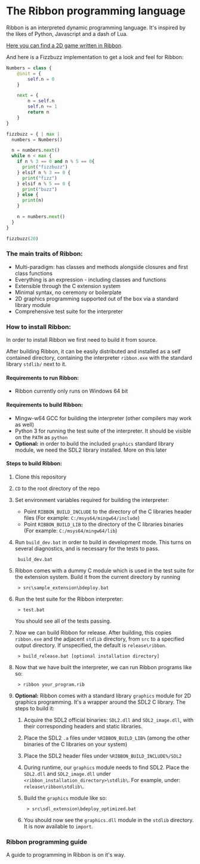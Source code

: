 # The Ribbon programming language

Ribbon is an interpreted dynamic programming language. It's inspired by the likes of Python, Javascript and a dash of Lua.

[Here you can find a 2D game written in Ribbon](src/game).

And here is a Fizzbuzz implementation to get a look and feel for Ribbon:

```Python
Numbers = class {
    @init = {
        self.n = 0
    }

    next = {
        n = self.n
        self.n += 1
        return n
    }
}

fizzbuzz = { | max |
  numbers = Numbers()

  n = numbers.next()
  while n < max {
    if n % 3 == 0 and n % 5 == 0{
      print("fizzbuzz")
    } elsif n % 3 == 0 {
      print("fizz")
    } elsif n % 5 == 0 {
      print("buzz")
    } else {
      print(n)
    }

    n = numbers.next()
  }
}

fizzbuzz(20)
```

### The main traits of Ribbon:

* Multi-paradigm: has classes and methods alongside closures and first class functions
* Everything is an expression - including classes and functions
* Extensible through the C extension system
* Minimal syntax, no ceremony or boilerplate
* 2D graphics programming supported out of the box via a standard library module
* Comprehensive test suite for the interpreter

### How to install Ribbon:

In order to install Ribbon we first need to build it from source.

After building Ribbon, it can be easily distributed and installed as a self contained directory, containing the interpreter `ribbon.exe` with the standard library `stdlib/` next to it.

#### Requirements to run Ribbon:

* Ribbon currently only runs on Windows 64 bit

#### Requirements to build Ribbon:

* Mingw-w64 GCC for building the interpreter (other compilers may work as well)
* Python 3 for running the test suite of the interpreter. It should be visible on the `PATH` as `python`
* **Optional:** in order to build the included `graphics` standard library module, we need the SDL2 library installed. More on this later

#### Steps to build Ribbon:

1. Clone this repository

2. `CD` to the root directory of the repo

3. Set environment variables required for building the interpreter:
    * Point `RIBBON_BUILD_INCLUDE` to the directory of the C libraries header files (For example: `C:/msys64/mingw64/include`)
    * Point `RIBBON_BUILD_LIB` to the directory of the C libraries binaries (For example: `C:/msys64/mingw64/lib`)

4. Run `build_dev.bat` in order to build in development mode. This turns on several diagnostics, and is necessary for the tests to pass.

        build_dev.bat
  
5. Ribbon comes with a dummy C module which is used in the test suite for the extension system. Build it from the current directory by running

        > src\sample_extension\bdeploy.bat
          
6. Run the test suite for the Ribbon interpreter:

        > test.bat
        
    You should see all of the tests passing.
    
6. Now we can build Ribbon for release. After building, this copies `ribbon.exe` and the adjacent `stdlib` directory, from `src` to a specified output directory. If unspecified, the default is `release\ribbon`.

        > build_release.bat [optional installation directory]
        
7. Now that we have built the interpreter, we can run Ribbon programs like so:

        > ribbon your_program.rib
        
8. **Optional:** Ribbon comes with a standard library `graphics` module for 2D graphics programming. It's a wrapper around the SDL2 C library. The steps to build it:
    1. Acquire the SDL2 official binaries: `SDL2.dll` and `SDL2_image.dll`, with their corresponding headers and static libraries.
    2. Place the SDL2 `.a` files under `%RIBBON_BUILD_LIB%` (among the other binaries of the C libraries on your system)
    3. Place the SDL2 header files under `%RIBBON_BUILD_INCLUDE%/SDL2`
    4. During runtime, our `graphics` module needs to find SDL2. Place the `SDL2.dll` and `SDL2_image.dll` under `<ribbon_installation_directory>\stdlib\`. For example, under: `release\ribbon\stdlib\`.
    4. Build the `graphics` module like so:
  
            > src\sdl_extension\bdeploy_optimized.bat
          
    5. You should now see the `graphics.dll` module in the `stdlib` directory. It is now available to `import`.

### Ribbon programming guide

A guide to programming in Ribbon is on it's way.
